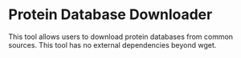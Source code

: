 # Protein Database Downloader

This tool allows users to download protein databases from common
sources. This tool has no external dependencies beyond wget.
